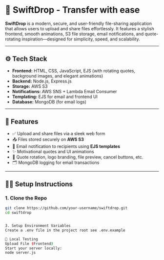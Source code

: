 # 🚀 SwiftDrop - Transfer with ease

**SwiftDrop** is a modern, secure, and user-friendly file-sharing application that allows users to upload and share files effortlessly. It features a stylish frontend, smooth animations, S3 file storage, email notifications, and quote-rotating inspiration—designed for simplicity, speed, and scalability.

---

## ⚙️ Tech Stack

- **Frontend:** HTML, CSS, JavaScript, EJS (with rotating quotes, background images, and elegant animations)
- **Backend:** Node.js, Express.js
- **Storage:** AWS S3
- **Notifications:** AWS SNS + Lambda Email Consumer
- **Templating:** EJS for email and frontend UI
- **Database:** MongoDB (for email logs)

---

## 📂 Features

- ✅ Upload and share files via a sleek web form  
- 📤 Files stored securely on **AWS S3**
- 📧 Email notification to recipients using **EJS templates**
- ✨ Motivational quotes and UI animations
- 🧠 Quote rotation, logo branding, file preview, cancel buttons, etc.
- 🗂 MongoDB logging for email transactions

---

## 🧑‍💻 Setup Instructions

### 1. Clone the Repo

```bash
git clone https://github.com/your-username/swiftdrop.git
cd swiftdrop


3. Setup Environment Variables
Create a .env file in the project root see .env.example

🧪 Local Testing
Upload File (Frontend)
Start your server locally:
node server.js
